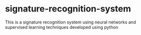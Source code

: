 # signature-recognition-system
This is a signature recognition system using neural networks and supervised learning techniques developed using python
